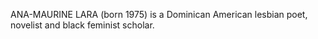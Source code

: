 ANA-MAURINE LARA (born 1975) is a Dominican American lesbian poet, novelist and black feminist scholar.
